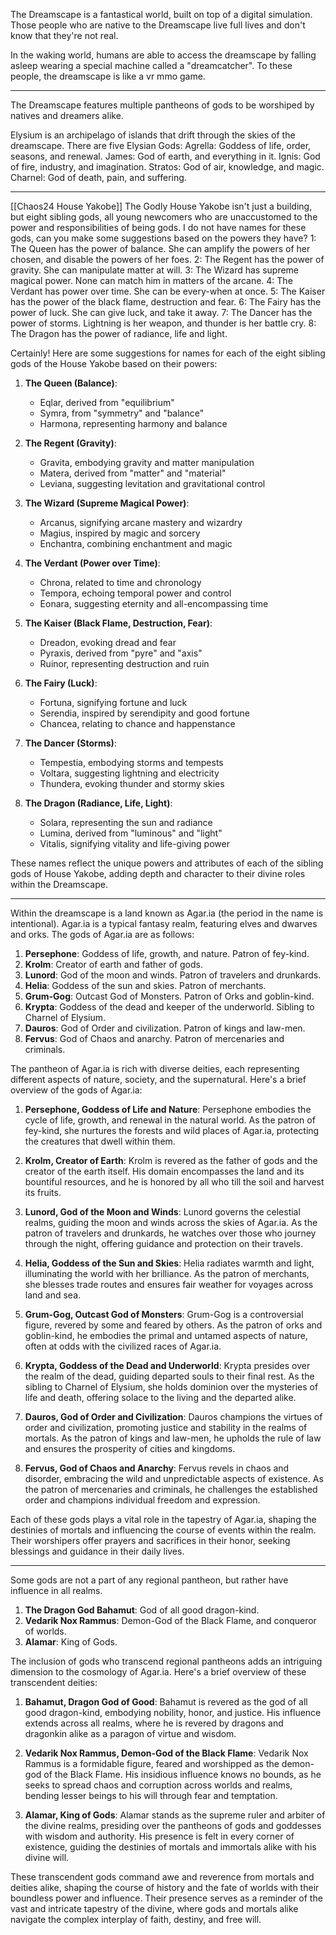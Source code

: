 The Dreamscape is a fantastical world, built on top of a digital simulation. Those people who are native to the Dreamscape live full lives and don't know that they're not real.

In the waking world, humans are able to access the dreamscape by falling asleep wearing a special machine called a "dreamcatcher". To these people, the dreamscape is like a vr mmo game.

---
The Dreamscape features multiple pantheons of gods to be worshiped by natives and dreamers alike.

Elysium is an archipelago of islands that drift through the skies of the dreamscape. There are five Elysian Gods:
Agrella: Goddess of life, order, seasons, and renewal.
James: God of earth, and everything in it.
Ignis: God of fire, industry, and imagination.
Stratos: God of air, knowledge, and magic.
Charnel: God of death, pain, and suffering.

---
[[Chaos24 House Yakobe]]
The Godly House Yakobe isn't just a building, but eight sibling gods, all young newcomers who are unaccustomed to the power and responsibilities of being gods. I do not have names for these gods, can you make some suggestions based on the powers they have?
1: The Queen has the power of balance. She can amplify the powers of her chosen, and disable the powers of her foes.
2: The Regent has the power of gravity. She can manipulate matter at will.
3: The Wizard has supreme magical power. None can match him in matters of the arcane.
4: The Verdant has power over time. She can be every-when at once.
5: The Kaiser has the power of the black flame, destruction and fear.
6: The Fairy has the power of luck. She can give luck, and take it away.
7: The Dancer has the power of storms. Lightning is her weapon, and thunder is her battle cry.
8: The Dragon has the power of radiance, life and light.

Certainly! Here are some suggestions for names for each of the eight sibling gods of the House Yakobe based on their powers:

1. **The Queen (Balance)**:
    
    - Eqlar, derived from "equilibrium"
    - Symra, from "symmetry" and "balance"
    - Harmona, representing harmony and balance
2. **The Regent (Gravity)**:
    
    - Gravita, embodying gravity and matter manipulation
    - Matera, derived from "matter" and "material"
    - Leviana, suggesting levitation and gravitational control
3. **The Wizard (Supreme Magical Power)**:
    
    - Arcanus, signifying arcane mastery and wizardry
    - Magius, inspired by magic and sorcery
    - Enchantra, combining enchantment and magic
4. **The Verdant (Power over Time)**:
    
    - Chrona, related to time and chronology
    - Tempora, echoing temporal power and control
    - Eonara, suggesting eternity and all-encompassing time
5. **The Kaiser (Black Flame, Destruction, Fear)**:
    
    - Dreadon, evoking dread and fear
    - Pyraxis, derived from "pyre" and "axis"
    - Ruinor, representing destruction and ruin
6. **The Fairy (Luck)**:
    
    - Fortuna, signifying fortune and luck
    - Serendia, inspired by serendipity and good fortune
    - Chancea, relating to chance and happenstance
7. **The Dancer (Storms)**:
    
    - Tempestia, embodying storms and tempests
    - Voltara, suggesting lightning and electricity
    - Thundera, evoking thunder and stormy skies
8. **The Dragon (Radiance, Life, Light)**:
    
    - Solara, representing the sun and radiance
    - Lumina, derived from "luminous" and "light"
    - Vitalis, signifying vitality and life-giving power

These names reflect the unique powers and attributes of each of the sibling gods of House Yakobe, adding depth and character to their divine roles within the Dreamscape.

---
Within the dreamscape is a land known as Agar.ia (the period in the name is intentional). Agar.ia is a typical fantasy realm, featuring elves and dwarves and orks. The gods of Agar.ia are as follows:
1. **Persephone**: Goddess of life, growth, and nature. Patron of fey-kind.
2. **Krolm**: Creator of earth and father of gods.
3. **Lunord**: God of the moon and winds. Patron of travelers and drunkards.
4. **Helia**: Goddess of the sun and skies. Patron of merchants.
5. **Grum-Gog**: Outcast God of Monsters. Patron of Orks and goblin-kind.
6. **Krypta**: Goddess of the dead and keeper of the underworld. Sibling to Charnel of Elysium.
7. **Dauros**: God of Order and civilization. Patron of kings and law-men.
8. **Fervus**: God of Chaos and anarchy. Patron of mercenaries and criminals.

The pantheon of Agar.ia is rich with diverse deities, each representing different aspects of nature, society, and the supernatural. Here's a brief overview of the gods of Agar.ia:

1. **Persephone, Goddess of Life and Nature**: Persephone embodies the cycle of life, growth, and renewal in the natural world. As the patron of fey-kind, she nurtures the forests and wild places of Agar.ia, protecting the creatures that dwell within them.
    
2. **Krolm, Creator of Earth**: Krolm is revered as the father of gods and the creator of the earth itself. His domain encompasses the land and its bountiful resources, and he is honored by all who till the soil and harvest its fruits.
    
3. **Lunord, God of the Moon and Winds**: Lunord governs the celestial realms, guiding the moon and winds across the skies of Agar.ia. As the patron of travelers and drunkards, he watches over those who journey through the night, offering guidance and protection on their travels.
    
4. **Helia, Goddess of the Sun and Skies**: Helia radiates warmth and light, illuminating the world with her brilliance. As the patron of merchants, she blesses trade routes and ensures fair weather for voyages across land and sea.
    
5. **Grum-Gog, Outcast God of Monsters**: Grum-Gog is a controversial figure, revered by some and feared by others. As the patron of orks and goblin-kind, he embodies the primal and untamed aspects of nature, often at odds with the civilized races of Agar.ia.
    
6. **Krypta, Goddess of the Dead and Underworld**: Krypta presides over the realm of the dead, guiding departed souls to their final rest. As the sibling to Charnel of Elysium, she holds dominion over the mysteries of life and death, offering solace to the living and the departed alike.
    
7. **Dauros, God of Order and Civilization**: Dauros champions the virtues of order and civilization, promoting justice and stability in the realms of mortals. As the patron of kings and law-men, he upholds the rule of law and ensures the prosperity of cities and kingdoms.
    
8. **Fervus, God of Chaos and Anarchy**: Fervus revels in chaos and disorder, embracing the wild and unpredictable aspects of existence. As the patron of mercenaries and criminals, he challenges the established order and champions individual freedom and expression.
    

Each of these gods plays a vital role in the tapestry of Agar.ia, shaping the destinies of mortals and influencing the course of events within the realm. Their worshipers offer prayers and sacrifices in their honor, seeking blessings and guidance in their daily lives.

---
Some gods are not a part of any regional pantheon, but rather have influence in all realms.

1. **The Dragon God Bahamut**: God of all good dragon-kind.
2. **Vedarik Nox Rammus**: Demon-God of the Black Flame, and conqueror of worlds.
3. **Alamar**: King of Gods.

The inclusion of gods who transcend regional pantheons adds an intriguing dimension to the cosmology of Agar.ia. Here's a brief overview of these transcendent deities:

1. **Bahamut, Dragon God of Good**: Bahamut is revered as the god of all good dragon-kind, embodying nobility, honor, and justice. His influence extends across all realms, where he is revered by dragons and dragonkin alike as a paragon of virtue and wisdom.
    
2. **Vedarik Nox Rammus, Demon-God of the Black Flame**: Vedarik Nox Rammus is a formidable figure, feared and worshipped as the demon-god of the Black Flame. His insidious influence knows no bounds, as he seeks to spread chaos and corruption across worlds and realms, bending lesser beings to his will through fear and temptation.
    
3. **Alamar, King of Gods**: Alamar stands as the supreme ruler and arbiter of the divine realms, presiding over the pantheons of gods and goddesses with wisdom and authority. His presence is felt in every corner of existence, guiding the destinies of mortals and immortals alike with his divine will.
    

These transcendent gods command awe and reverence from mortals and deities alike, shaping the course of history and the fate of worlds with their boundless power and influence. Their presence serves as a reminder of the vast and intricate tapestry of the divine, where gods and mortals alike navigate the complex interplay of faith, destiny, and free will.